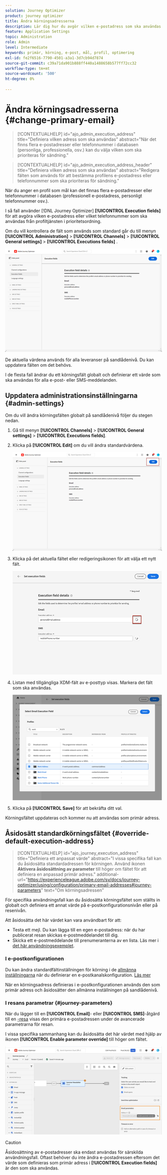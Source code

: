 ```yaml
---
solution: Journey Optimizer
product: journey optimizer
title: Ändra körningsadresserna
description: Lär dig hur du avgör vilken e-postadress som ska användas från profiltjänsten.
feature: Application Settings
topic: Administration
role: Admin
level: Intermediate
keywords: primär, körning, e-post, mål, profil, optimering
exl-id: fe2f6516-7790-4501-a3a1-3d7cb94d7874
source-git-commit: c39a71da901b888ff440a1488658b577ff72cc32
workflow-type: tm+mt
source-wordcount: '500'
ht-degree: 0%

---
```


# Ändra körningsadresserna {#change-primary-email}

>[!CONTEXTUALHELP]
>id="ajo_admin_execution_address"
>title="Definiera vilken adress som ska användas"
>abstract="När det finns flera e-postadresser eller telefonnummer i databasen (personliga, professionella, osv.) kan du välja vilken som ska prioriteras för sändning."

>[!CONTEXTUALHELP]
>id="ajo_admin_execution_address_header"
>title="Definiera vilken adress som ska användas"
>abstract="Redigera fälten som används för att bestämma profilens e-postadress eller telefonnummer som ska prioriteras för sändning."

När du anger en profil som mål kan det finnas flera e-postadresser eller telefonnummer i databasen (professionell e-postadress, personligt telefonnummer osv.).

I så fall använder [!DNL Journey Optimizer] **[!UICONTROL Execution fields]** för att avgöra vilken e-postadress eller vilket telefonnummer som ska användas från profiltjänsten i prioritetsordning.

Om du vill kontrollera de fält som används som standard går du till menyn **[!UICONTROL Administration]** > **[!UICONTROL Channels]** > **[!UICONTROL General settings]** > **[!UICONTROL Executions fields]** .

![](assets/primary-address-execution-fields.png)

De aktuella värdena används för alla leveranser på sandlådenivå. Du kan uppdatera fälten om det behövs.

I de flesta fall ändrar du ett körningsfält globalt och definierar ett värde som ska användas för alla e-post- eller SMS-meddelanden. <!--[Learn how](#admin-settings)-->

<!--In some specific use cases only, you can override the value set globally and define a different value at the journey level. [Learn more](#journey-parameters)-->

## Uppdatera administrationsinställningarna {#admin-settings}

Om du vill ändra körningsfälten globalt på sandlådenivå följer du stegen nedan.

1. Gå till menyn **[!UICONTROL Channels]** > **[!UICONTROL General settings]** > **[!UICONTROL Executions fields]**.

1. Klicka på **[!UICONTROL Edit]** om du vill ändra standardvärdena.

   ![](assets/primary-address.png)

1. Klicka på det aktuella fältet eller redigeringsikonen för att välja ett nytt fält.

   ![](assets/primary-address-edit.png)

1. Listan med tillgängliga XDM-fält av e-posttyp visas. Markera det fält som ska användas.

   ![](assets/primary-address-select-field.png)

1. Klicka på **[!UICONTROL Save]** för att bekräfta ditt val.

Körningsfältet uppdateras och kommer nu att användas som primär adress.

<!--1. You can also select an additional field to use as secondary email address. This allows you to determine which field to use if the primary field is empty for a profile. -->

## Åsidosätt standardkörningsfältet {#override-default-execution-address}

>[!CONTEXTUALHELP]
>id="ajo_journey_execution_address"
>title="Definiera ett anpassat värde"
>abstract="I vissa specifika fall kan du åsidosätta standardadressen för körningen. Använd ikonen **Aktivera åsidosättning av parameter** till höger om fältet för att definiera en anpassad primär adress."
>additional-url="https://experienceleague.adobe.com/sv/docs/journey-optimizer/using/configuration/primary-email-addresses#journey-parameters" text="Om körningsadressen"

För specifika användningsfall kan du åsidosätta körningsfältet som ställts in globalt och definiera ett annat värde på e-postkonfigurationsnivån eller på resenivån.

Att åsidosätta det här värdet kan vara användbart för att:

* Testa ett mejl. Du kan lägga till en egen e-postadress: när du har publicerat resan skickas e-postmeddelandet till dig.
* Skicka ett e-postmeddelande till prenumeranterna av en lista. Läs mer i [det här användningsexemplet](../building-journeys/message-to-subscribers-uc.md).

### I e-postkonfigurationen

Du kan ändra standardfältinställningen för körning i de [allmänna inställningarna](#admin-settings) när du definierar en e-postkanalskonfiguration. [Läs mer](../email/email-settings.md#execution-address)

När en körningsadress definieras i e-postkonfigurationen används den som primär adress och åsidosätter den allmänna inställningen på sandlådenivå.

### I resans parametrar {#journey-parameters}

När du lägger till en **[!UICONTROL Email]**- eller **[!UICONTROL SMS]**-åtgärd till en [-resa](../email/create-email.md#create-email-journey-campaign) visas den primära e-postadressen under de avancerade parametrarna för resan.

I vissa specifika sammanhang kan du åsidosätta det här värdet med hjälp av ikonen **[!UICONTROL Enable parameter override]** till höger om fältet.

![](assets/journey-enable-parameter-override.png)

>[!CAUTION]
>
>Åsidosättning av e-postadresser ska endast användas för särskilda användningsfall. Oftast behöver du inte ändra e-postadressen eftersom det värde som definieras som primär adress i **[!UICONTROL Execution fields]** är den som ska användas.


